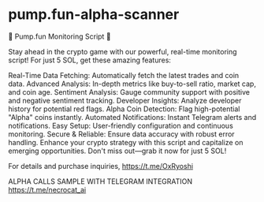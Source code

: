 # pump.fun-alpha-scanner
🚀 Pump.fun Monitoring Script 🚀

Stay ahead in the crypto game with our powerful, real-time monitoring script! For just 5 SOL, get these amazing features:

Real-Time Data Fetching: Automatically fetch the latest trades and coin data.
Advanced Analysis: In-depth metrics like buy-to-sell ratio, market cap, and coin age.
Sentiment Analysis: Gauge community support with positive and negative sentiment tracking.
Developer Insights: Analyze developer history for potential red flags.
Alpha Coin Detection: Flag high-potential "Alpha" coins instantly.
Automated Notifications: Instant Telegram alerts and notifications.
Easy Setup: User-friendly configuration and continuous monitoring.
Secure & Reliable: Ensure data accuracy with robust error handling.
Enhance your crypto strategy with this script and capitalize on emerging opportunities. Don't miss out—grab it now for just 5 SOL!

For details and purchase inquiries,
https://t.me/OxRyoshi

ALPHA CALLS SAMPLE WITH TELEGRAM INTEGRATION
https://t.me/necrocat_ai
